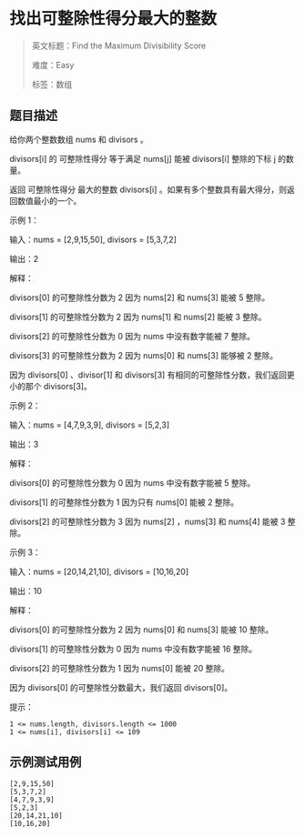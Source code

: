 # 找出可整除性得分最大的整数

> 英文标题：Find the Maximum Divisibility Score
> 
> 难度：Easy
> 
> 标签：数组
> 

## 题目描述

给你两个整数数组 nums 和 divisors 。

divisors[i] 的 可整除性得分 等于满足 nums[j] 能被 divisors[i] 整除的下标 j 的数量。

返回 可整除性得分 最大的整数 divisors[i] 。如果有多个整数具有最大得分，则返回数值最小的一个。

 

示例 1：


输入：nums = [2,9,15,50], divisors = [5,3,7,2]

输出：2

解释：

divisors[0] 的可整除性分数为 2 因为 nums[2] 和 nums[3] 能被 5 整除。

divisors[1] 的可整除性分数为 2 因为 nums[1] 和 nums[2] 能被 3 整除。

divisors[2] 的可整除性分数为 0 因为 nums 中没有数字能被 7 整除。

divisors[3] 的可整除性分数为 2 因为 nums[0] 和 nums[3] 能够被 2 整除。

因为 divisors[0] 、divisor[1] 和 divisors[3] 有相同的可整除性分数，我们返回更小的那个 divisors[3]。


示例 2：


输入：nums = [4,7,9,3,9], divisors = [5,2,3]

输出：3

解释：

divisors[0] 的可整除性分数为 0 因为 nums 中没有数字能被 5 整除。

divisors[1] 的可整除性分数为 1 因为只有 nums[0] 能被 2 整除。

divisors[2] 的可整除性分数为 3 因为 nums[2] ，nums[3] 和 nums[4] 能被 3 整除。


示例 3：


输入：nums = [20,14,21,10], divisors = [10,16,20]

输出：10

解释：

divisors[0] 的可整除性分数为 2 因为 nums[0] 和 nums[3] 能被 10 整除。

divisors[1] 的可整除性分数为 0 因为 nums 中没有数字能被 16 整除。

divisors[2] 的可整除性分数为 1 因为 nums[0] 能被 20 整除。

因为 divisors[0] 的可整除性分数最大，我们返回 divisors[0]。


 

提示：


	1 <= nums.length, divisors.length <= 1000
	1 <= nums[i], divisors[i] <= 109

## 示例测试用例

```
[2,9,15,50]
[5,3,7,2]
[4,7,9,3,9]
[5,2,3]
[20,14,21,10]
[10,16,20]
```


